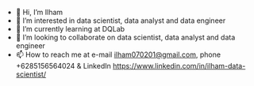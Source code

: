 - 👋 Hi, I’m Ilham
- 👀 I’m interested in data scientist, data analyst and data engineer
- 🌱 I’m currently learning at DQLab
- 💞️ I’m looking to collaborate on data scientist, data analyst and data engineer
- 📫 How to reach me at e-mail ilham070201@gmail.com, phone +6285156564024 & LinkedIn https://www.linkedin.com/in/ilham-data-scientist/

<!---
ilhamcoders/ilhamcoders is a ✨ special ✨ repository because its `README.md` (this file) appears on your GitHub profile.
You can click the Preview link to take a look at your changes.
--->
